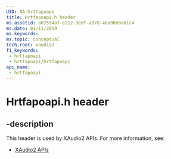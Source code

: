 ```yaml
---
UID: NA:hrtfapoapi
title: Hrtfapoapi.h header
ms.assetid: a07594a7-e212-3edf-a078-4ba9668a61c4
ms.date: 01/11/2019
ms.keywords: 
ms.topic: conceptual
tech.root: xaudio2
f1_keywords:
 - hrtfapoapi
 - hrtfapoapi/hrtfapoapi
api_name:
 - hrtfapoapi
---
```


# Hrtfapoapi.h header


## -description

This header is used by XAudio2 APIs. For more information, see:

- [XAudio2 APIs](../_xaudio2/index.md)

